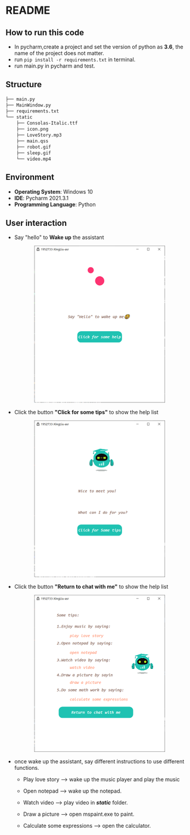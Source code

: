 <link rel="stylesheet" type="text/css" href="style.css"/>

# README

## How to run this code
* In pycharm,create a project and set the version of python as **3.6**, the name of the project does not matter.
* run ```pip install -r requirements.txt``` in terminal.
* run main.py in pycharm and test.

## Structure

```
├── main.py
├── MainWindow.py
├── requirements.txt
└── static
    ├── Consolas-Italic.ttf
    ├── icon.png
    ├── LoveStory.mp3
    ├── main.qss
    ├── robot.gif
    ├── sleep.gif
    └── video.mp4
```

## Environment
* **Operating System**: Windows 10
* **IDE**: Pycharm 2021.3.1
* **Programming Language**: Python


## User interaction

*  Say "hello" to **Wake up** the assistant

<center>
  <img src="img/sleep.png" alt="Screen Shot 2021-05-13 at 14.20.47" style="zoom: 50%;" />
</center>

* Click the button **"Click for some tips"** to show the help list

<center>
  <img src="img/user_1.png" alt="Screen Shot 2021-05-13 at 14.20.47" style="zoom: 50%;" />
</center>

* Click the button **"Return to chat with me"** to show the help list

<center>
  <img src="img/back_speech.png" alt="Screen Shot 2021-05-13 at 14.20.47" style="zoom: 50%;" />
</center>


* once wake up the assistant, say different instructions to use different functions.

  * Play love story --> wake up the music player and play the music
  
  * Open notepad --> wake up the notepad.

  * Watch video --> play video in ***static*** folder. 

  * Draw a picture --> open mspaint.exe to paint.
    
  * Calculate some expressions --> open the calculator.